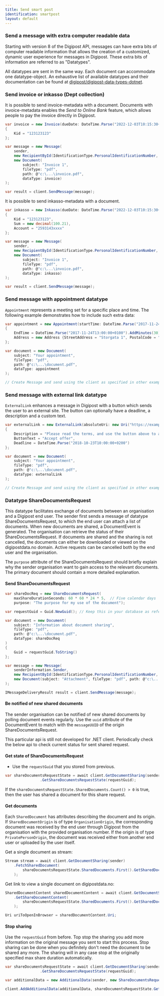```yaml
---
title: Send smart post
identification: smartpost
layout: default
---
```



### Send a message with extra computer readable data

Starting with version 8 of the Digipost API, messages can have extra bits of computer readable information that
allows the creation of a customized, dynamic user experience for messages in Digipost. These extra bits of
information are referred to as "Datatypes".

All datatypes are sent in the same way. Each document can accommodate one datatype-object. An exhaustive list of
available datatypes and their documentation can be found at
[digipost/digipost-data-types-dotnet](https://github.com/digipost/digipost-data-types-dotnet).

### Send invoice or inkasso (Dept collection)

It is possible to send invoice-metadata with a document. Documents with invoice-metadata enables the _Send to Online Bank_ feature, which allows people to pay the invoice directly in Digipost.

```csharp
var invoice = new Invoice(dueDate: DateTime.Parse("2022-12-03T10:15:30+01:00 Europe/Paris"), sum: new decimal(100.21), creditorAccount: "2593143xxxx")
{
    Kid = "123123123"
};

var message = new Message(
    sender,
    new RecipientById(IdentificationType.PersonalIdentificationNumber, "211084xxxx"),
    new Document(
        subject: "Invoice 1",
        fileType: "pdf",
        path: @"c:\...\invoice.pdf",
        dataType: invoice)
);

var result = client.SendMessage(message);
```

It is possible to send inkasso-metadata with a document.

```csharp
var inkasso = new Inkasso(dueDate: DateTime.Parse("2022-12-03T10:15:30+01:00 Europe/Paris"))
{
    Kid = "123123123",
    Sum = new decimal(100.21),
    Account = "2593143xxxx"
};

var message = new Message(
    sender,
    new RecipientById(IdentificationType.PersonalIdentificationNumber, "211084xxxx"),
    new Document(
        subject: "Invoice 1",
        fileType: "pdf",
        path: @"c:\...\invoice.pdf",
        dataType: inkasso)
);

var result = client.SendMessage(message);
```

### Send message with appointment datatype

`Appointment` represents a meeting set for a specific place and time. The following example demonstrates how to include such extra data:

```csharp
var appointment = new Appointment(startTime: DateTime.Parse("2017-11-24T13:00:00+0100"))
{
    EndTime = DateTime.Parse("2017-11-24T13:00:00+0100").AddMinutes(30),
    Address = new Address {StreetAddress = "Storgata 1", PostalCode = "0001", City = "Oslo"}
};

var document = new Document(
    subject: "Your appointment",
    fileType: "pdf",
    path: @"c:\...\document.pdf",
    dataType: appointment
);

// Create Message and send using the client as specified in other examples.
```

### Send message with external link datatype

`ExternalLink` enhances a message in Digipost with a button which sends the user to an external site. The button
can optionally have a deadline, a description and a custom text.

```csharp
var externalLink = new ExternalLink(absoluteUri: new Uri("https://example.org/loan-offer/uniqueCustomerId/"))
{
    Description = "Please read the terms, and use the button above to accept them. The offer expires at 23/10-2018 10:00.",
    ButtonText = "Accept offer",
    Deadline = DateTime.Parse("2018-10-23T10:00:00+0200")
};

var document = new Document(
    subject: "Your appointment",
    fileType: "pdf",
    path: @"c:\...\document.pdf",
    dataType: externalLink
);

// Create Message and send using the client as specified in other examples.
```

### Datatype ShareDocumentsRequest

This datatype facilitates exchange of documents between an organisation and a Digipost end user. The sender
first sends a message of datatype ShareDocumentsRequest, to which the end user can attach a list of documents. When
new documents are shared, a DocumentEvent is generated. The organisation can retrieve the status of their
ShareDocumentsRequest. If documents are shared and the sharing is not cancelled, the documents can either be downloaded
or viewed on the digipostdata.no domain. Active requests can be cancelled both by the end user and the organisation.

The `purpose` attribute of the ShareDocumentsRequest should briefly explain why the sender organisation want to gain
access to the relevant documents. The primary document should contain a more detailed explanation.

#### Send ShareDocumentsRequest

```csharp
var shareDocReq = new ShareDocumentsRequest(
    maxShareDurationSeconds: 60 * 60 * 24 * 5,  // Five calendar days
    purpose: "The purpose for my use of the document");

var requestGuid = Guid.NewGuid(); // Keep this in your database as reference to this particular user interaction

var document = new Document(
    subject: "Information about document sharing",
    fileType: "pdf",
    path: @"c:\...\document.pdf",
    dataType: shareDocReq
)
{
    Guid = requestGuid.ToString()
};

var message = new Message(
    senderInformation.Sender,
    new RecipientById(IdentificationType.PersonalIdentificationNumber, "311084xxxx"),
    new Document(subject: "Attachment", fileType: "pdf", path: @"c:\...\attachment.pdf")
);

IMessageDeliveryResult result = client.SendMessage(message);
```

#### Be notified of new shared documents
The sender organisation can be notified of new shared documents by polling document events regularly. Use the `uuid` attribute
of the DocumentEvent to match with the `messageUUID` of the origin ShareDocumentsRequest.

This particular api is still not developed for .NET client. Periodically check the below api to check current status for 
sent shared request.

#### Get state of ShareDocumentsRequest

* Use the `requestGuid` that you stored from previous.

```csharp
var shareDocumentsRequestState = await client.GetDocumentSharing(sender)
                .GetShareDocumentsRequestState(requestGuid);
```

If the `shareDocumentsRequestState.SharedDocuments.Count() > 0` is true, then the user has shared a 
document for this share request.

#### Get documents

Each `SharedDocument` has attributes describing the document and its origin. If `SharedDocumentOrigin` is of type
`OrganisationOrigin`, the corresponding document was received by the end user through Digipost from the organisation
with the provided organisation number. If the origin is of type `PrivatePersonOrigin`, the document was received either
from another end user or uploaded by the user itself.

Get a single document as stream:

```csharp
Stream stream = await client.GetDocumentSharing(sender)
    .FetchSharedDocument(
        shareDocumentsRequestState.SharedDocuments.First().GetSharedDocumentContentStreamUri()
    );
```

Get link to view a single document on digipostdata.no:

```csharp
SharedDocumentContent sharedDocumentContent = await client.GetDocumentSharing(sender)
    .GetShareDocumentContent(
        shareDocumentsRequestState.SharedDocuments.First().GetSharedDocumentContentUri()
    );

Uri uriToOpenInBrowser = sharedDocumentContent.Uri;
```

#### Stop sharing

Use the `requestGuid` from before. Top stop the sharing you add more information on the original 
message you sent to start this process. Stop sharing can be done when you definitely don't need the
document to be shared any more. The sharing will in any case stop at the originally 
specified max share duration automatically. 

```csharp
var shareDocumentsRequestState = await client.GetDocumentSharing(sender)
                .GetShareDocumentsRequestState(requestGuid);

var additionalData = new AdditionalData(sender, new ShareDocumentsRequestSharingStopped());

client.AddAdditionalData(additionalData, shareDocumentsRequestState.GetStopSharingUri());
```

